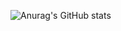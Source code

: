 
![Anurag's GitHub stats](https://github-readme-stats.vercel.app/api?username=rzdtjb&show_icons=true)


<!---
rzdtjb/rzdtjb is a ✨ special ✨ repository because its `README.md` (this file) appears on your GitHub profile.
You can click the Preview link to take a look at your changes.
--->
